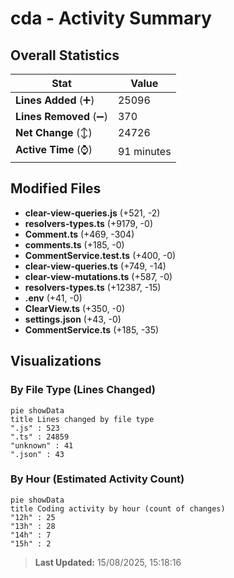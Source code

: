# cda - Activity Summary 

## Overall Statistics

| Stat                   | Value                                                             |
| ---------------------- | ----------------------------------------------------------------- |
| **Lines Added** (➕)   | 25096                                          |
| **Lines Removed** (➖) | 370                                        |
| **Net Change** (↕)    | 24726                |
| **Active Time** (⌚)   | 91 minutes |


## Modified Files
- **clear-view-queries.js** (+521, -2)
- **resolvers-types.ts** (+9179, -0)
- **Comment.ts** (+469, -304)
- **comments.ts** (+185, -0)
- **CommentService.test.ts** (+400, -0)
- **clear-view-queries.ts** (+749, -14)
- **clear-view-mutations.ts** (+587, -0)
- **resolvers-types.ts** (+12387, -15)
- **.env** (+41, -0)
- **ClearView.ts** (+350, -0)
- **settings.json** (+43, -0)
- **CommentService.ts** (+185, -35)

## Visualizations

### By File Type (Lines Changed)

```mermaid
pie showData
title Lines changed by file type
".js" : 523
".ts" : 24859
"unknown" : 41
".json" : 43
```

### By Hour (Estimated Activity Count)

```mermaid
pie showData
title Coding activity by hour (count of changes)
"12h" : 25
"13h" : 28
"14h" : 7
"15h" : 2
```


> **Last Updated:** 15/08/2025, 15:18:16